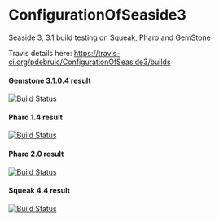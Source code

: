 ConfigurationOfSeaside3
=======================

Seaside 3, 3.1 build testing on Squeak, Pharo and GemStone

Travis details here: https://travis-ci.org/pdebruic/ConfigurationOfSeaside3/builds



#### Gemstone 3.1.0.4 result
[![Build Status](https://travis-ci.org/pdebruic/ConfigurationOfSeaside3.png?branch=gemstone3104)](https://travis-ci.org/pdebruic/ConfigurationOfSeaside3)

#### Pharo 1.4 result
[![Build Status](https://travis-ci.org/pdebruic/ConfigurationOfSeaside3.png?branch=pharo1.4)](https://travis-ci.org/pdebruic/ConfigurationOfSeaside3)

#### Pharo 2.0 result
[![Build Status](https://travis-ci.org/pdebruic/ConfigurationOfSeaside3.png?branch=pharo2.0)](https://travis-ci.org/pdebruic/ConfigurationOfSeaside3)

#### Squeak 4.4 result
[![Build Status](https://travis-ci.org/pdebruic/ConfigurationOfSeaside3.png?branch=squeak)](https://travis-ci.org/pdebruic/ConfigurationOfSeaside3)
